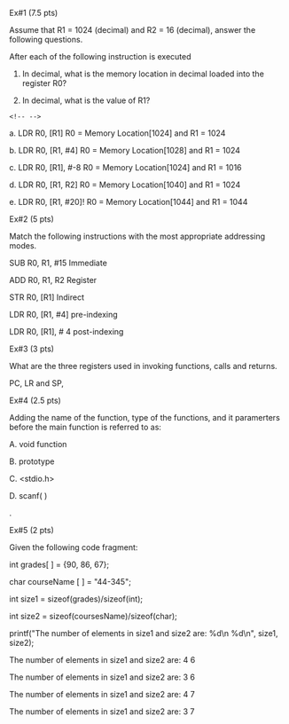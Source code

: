Ex#1 (7.5 pts)

Assume that R1 = 1024 (decimal) and R2 = 16 (decimal), answer the following questions.

After each of the following instruction is executed

1.  In decimal, what is the memory location in decimal loaded into the register R0?

2.  In decimal, what is the value of R1?

```{=html}
<!-- -->
```
a.  LDR R0, \[R1\] R0 = Memory Location\[1024\] and R1 = 1024

b.  LDR R0, \[R1, #4\] R0 = Memory Location\[1028\] and R1 = 1024

c.  LDR R0, \[R1\], #-8 R0 = Memory Location\[1024\] and R1 = 1016

d.  LDR R0, \[R1, R2\] R0 = Memory Location\[1040\] and R1 = 1024

e.  LDR R0, \[R1, #20\]! R0 = Memory Location\[1044\] and R1 = 1044

Ex#2 (5 pts)

Match the following instructions with the most appropriate addressing modes.

SUB R0, R1, #15 Immediate

ADD R0, R1, R2 Register

STR R0, \[R1\] Indirect

LDR R0, \[R1, #4\] pre-indexing

LDR R0, \[R1\], \# 4 post-indexing

Ex#3 (3 pts)

What are the three registers used in invoking functions, calls and returns.

PC, LR and SP,

Ex#4 (2.5 pts)

Adding the name of the function, type of the functions, and it paramerters before the main function is referred to as:

A.  void function

B.  prototype

C.  \<stdio.h>

D.  scanf( )

.

Ex#5 (2 pts)

Given the following code fragment:

int grades\[ \] = {90, 86, 67};

char courseName \[ \] = "44-345";

int size1 = sizeof(grades)/sizeof(int);

int size2 = sizeof(coursesName)/sizeof(char);

printf(\"The number of elements in size1 and size2 are: %d\\n %d\\n\", size1, size2);

The number of elements in size1 and size2 are: 4 6

The number of elements in size1 and size2 are: 3 6

The number of elements in size1 and size2 are: 4 7

The number of elements in size1 and size2 are: 3 7
